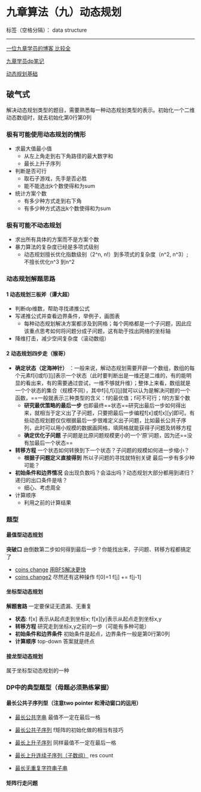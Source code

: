 ﻿# 九章算法（九）动态规划

标签（空格分隔）： data structure

---

[一位九章学员的博客 比较全](http://blog.csdn.net/xiaqian0917/article/details/53266604)

[九章学员dp笔记](http://www.w2bc.com/article/169747)

[动态规划基础](http://www.ahathinking.com/archives/118.html)
## 破气式
解决动态规划类型的题目，需要熟悉每一种动态规划类型的表示。初始化一个二维动态数组时，就去初始化第0行第0列

### 极有可能使用动态规划的情形
+ 求最大值最小值
  + 从左上角走到右下角路径的最大数字和
  + 最长上升子序列
+ 判断是否可行
  + 取石子游戏，先手是否必胜
  + 能不能选出k个数使得和为sum
+ 统计方案个数
  + 有多少种方式走到右下角
  + 有多少种方式选出k个数使得和为sum
### 极有可能不动态规划
+ 求出所有具体的方案而不是方案个数
+ 暴力算法的复杂度已经是多项式级别
  + 动态规划擅长优化指数级别（2^n, n!）到多项式的复杂度（n^2, n^3）; 不擅长优化n^3
  到n^2
### 动态规划解题思路
#### 1 动态规划三板斧（谭大超）
+ 判断dp维数，帮助寻找递推公式
+ 写递推公式并查看边界条件，举例子，画图表
  + 每种动态规划解决方案都涉及到网格；每个网格都是一个子问题，因此应该重点思考如何将问题分成子问题，这有助于找出网络的坐标轴
+ 降维打击，减少空间复杂度（滚动数组）


#### 2 动态规划四步走（猴哥）
+ **确定状态（定海神针）** ：一般来说，解动态规划需要开辟一个数组，数组的每个元素f[i]或f[i][j]表示一个状态（此时要判断出是一维还是二维的，有的能明显的看出来，有的需要通过尝试，一维不够就升维）；整体上来看，数组就是一个个状态的集合（规模不同），其中f[i],f[i][j]就可以认为是解决问题的一个函数，==一般就表示三种类型的含义：f的最优值；f可不可行；f的方案个数
  + **研究最优策略的最后一步** 也即最终==状态==研究出最后一步如何得出来，就相当于定义出了子问题，只要把最后一步编程f[x]或f[x][y]即可。有些动态规划题仅仅根据最后一步很难定义出子问题，比如最长公共子序列，此时可以用小规模的数据画网格，填网格就能获得子问题及转移方程
  + **确定优化子问题** 子问题是比原问题规模更小的一个‘原’问题，因为还==没有加最后一个状态==
+ **转移方程** 一个状态如何转换到下一个状态？子问题的规模如何进一步缩小？
  + **根据子问题定义直接得到** 所以子问题的寻找就特别关键 最后一步有多少种可能？
+ **初始条件和边界情况** 会出现负数吗？会溢出吗？动态规划大部分都用到递归？递归的出口条件是啥？
  + 细心、考虑周全
+ 计算顺序
  + 利用之前的计算结果

### 题型
#### 最值型动态规划
**突破口** 由倒数第二步如何得到最后一步？你能找出来，子问题、转移方程都搞定了
+ [coins change](https://leetcode.com/problems/coin-change/description/) [用BFS解决更快](https://leetcode.com/problems/coin-change/discuss/)
+ [coins change2](https://leetcode.com/problems/coin-change-2/description/) 尽然还有这种操作 f[0]=1 f[j] += f[j-1]
#### 坐标型动态规划
**解题套路** 一定要保证无遗漏、无重复
+ **状态**: f[x] 表示从起点走到坐标x; f[x][y]表示从起点走到坐标x,y
+ **转移方程** 研究走到坐标x,y之前的一步（可能有多种可能）
+ **初始条件和边界条件** 初始条件是起点，边界条件一般是第0行第0列
+ **计算顺序** top-down 答案就是终点
#### 接龙型动态规划
属于坐标型动态规划的一种

### DP中的典型题型（母题必须熟练掌握）
#### 最长公共子序列型（注意two pointer 和滑动窗口的运用） 
+ [最长公共字串](http://www.lintcode.com/zh-cn/problem/longest-common-substring/) 最值不一定在最后一格
+ [最长公共子序列](http://www.lintcode.com/zh-cn/problem/longest-common-subsequence/) f矩阵的初始化做的相当有技巧
+ [最长上升子序列](http://www.lintcode.com/zh-cn/problem/longest-increasing-subsequence/) 同样最值不一定在最后一格

+ [最长上升连续子序列（子数组）](http://www.lintcode.com/zh-cn/problem/longest-increasing-continuous-subsequence/) res count
+ [最长无重复字符串子串](http://www.lintcode.com/zh-cn/problem/longest-substring-without-repeating-characters/)

#### 矩阵行走问题





